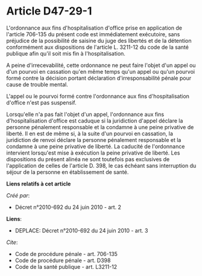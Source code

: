 # Article D47-29-1

L'ordonnance aux fins d'hospitalisation d'office prise en application de l'article 706-135 du présent code est immédiatement
exécutoire, sans préjudice de la possibilité de saisine du juge des libertés et de la détention conformément aux dispositions
de l'article L. 3211-12 du code de la santé publique afin qu'il soit mis fin à l'hospitalisation.

A peine d'irrecevabilité, cette ordonnance ne peut faire l'objet d'un appel ou d'un pourvoi en cassation qu'en même temps
qu'un appel ou qu'un pourvoi formé contre la décision portant déclaration d'irresponsabilité pénale pour cause de trouble
mental.

L'appel ou le pourvoi formé contre l'ordonnance aux fins d'hospitalisation d'office n'est pas suspensif. 

Lorsqu'elle n'a pas fait l'objet d'un appel, l'ordonnance aux fins d'hospitalisation d'office est caduque si la juridiction
d'appel déclare la personne pénalement responsable et la condamne à une peine privative de liberté. Il en est de même si, à
la suite d'un pourvoi en cassation, la juridiction de renvoi déclare la personne pénalement responsable et la condamne à une
peine privative de liberté. La caducité de l'ordonnance intervient lorsqu'est mise à exécution la peine privative de liberté.
Les dispositions du présent alinéa ne sont toutefois pas exclusives de l'application de celles de l'article D. 398, le cas
échéant sans interruption du séjour de la personne en établissement de santé.

**Liens relatifs à cet article**

_Créé par_:

  - Décret n°2010-692 du 24 juin 2010 - art. 2

**Liens**:

  - DEPLACE: Décret n°2010-692 du 24 juin 2010 - art. 3

_Cite_:

  - Code de procédure pénale - art. 706-135
  - Code de procédure pénale - art. D398
  - Code de la santé publique - art. L3211-12
